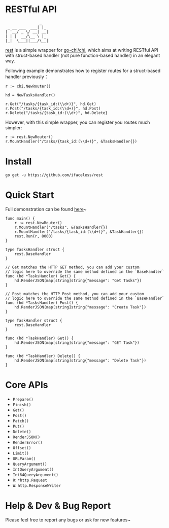 RESTful API
============

```
               _
 _ __ ___  ___| |_
| '__/ _ \/ __| __|
| | |  __/\__ \ |_
|_|  \___||___/\__|
```

[rest](https://github.com/ifaceless/rest) is a simple wrapper for [go-chi/chi](https://github.com/go-chi/chi), which aims at writing RESTful API with struct-based handler (not pure function-based handler) in an elegant way.

Following example demonstrates how to register routes for a struct-based handler previously：

```golang
r := chi.NewRouter()

hd = NewTasksHandler()

r.Get("/tasks/{task_id:(\\d+)}", hd.Get)
r.Post("/tasks/{task_id:(\\d+)}", hd.Post)
r.Delete("/tasks/{task_id:(\\d+)", hd.Delete}
```

However, with this simple wrapper, you can register you routes much simpler:

```golang
r := rest.NewRouter()
r.MountHandler("/tasks/{task_id:(\\d+)}", &TasksHandler{})
```

# Install

```
go get -u https://github.com/ifaceless/rest
```

# Quick Start

Full demonstration can be found [here](./example/main.go)~

```golang
func main() {
	r := rest.NewRouter()
	r.MountHandler("/tasks", &TasksHandler{})
	r.MountHandler("/tasks/{task_id:(\\d+)}", &TaskHandler{})
	rest.Run(r, 8000)
}

type TasksHandler struct {
	rest.BaseHandler
}

// Get matches the HTTP GET method, you can add your custom
// logic here to override the same method defined in the `BaseHandler`
func (hd *TasksHandler) Get() {
	hd.RenderJSON(map[string]string{"message": "Get Tasks"})
}

// Post matches the HTTP Post method, you can add your custom
// logic here to override the same method defined in the `BaseHandler`
func (hd *TasksHandler) Post() {
	hd.RenderJSON(map[string]string{"message": "Create Task"})
}

type TaskHandler struct {
	rest.BaseHandler
}

func (hd *TaskHandler) Get() {
	hd.RenderJSON(map[string]string{"message": "GET Task"})
}

func (hd *TaskHandler) Delete() {
	hd.RenderJSON(map[string]string{"message": "Delete Task"})
}
```

# Core APIs

- `Prepare()`
- `Finish()`
- `Get()`
- `Post()`
- `Patch()`
- `Put()`
- `Delete()`
- `RenderJSON()`
- `RenderError()`
- `Offset()`
- `Limit()`
- `URLParam()`
- `QueryArgument()`
- `IntQueryArgument()`
- `Int64QueryArgument()`
- `R`: `*http.Request`
- `W`: `http.ResponseWriter`

# Help & Dev & Bug Report

Please feel free to report any bugs or ask for new features~